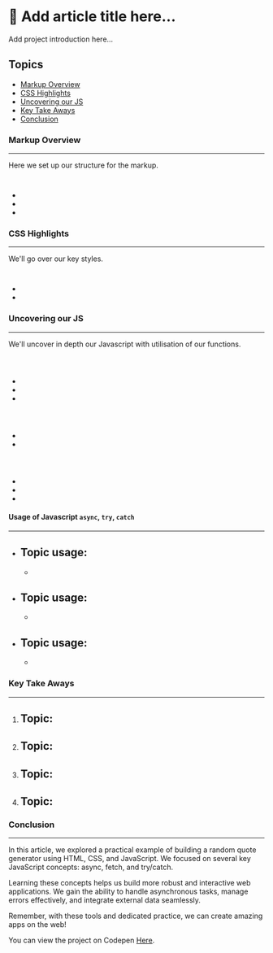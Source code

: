 # 🧩 Add article title here...

Add project introduction here...

## Topics
- [Markup Overview](#markup-overview)
- [CSS Highlights](#css-highlights)
- [Uncovering our JS](#uncovering-our-js)
- [Key Take Aways](#key-take-aways)
- [Conclusion](#conclusion)

### Markup Overview

___

Here we set up our structure for the markup. 

```HTML



```

- 
- 
- 

### CSS Highlights

___

We'll go over our key styles.


```CSS



```

- 
- 

### Uncovering our JS

___

We'll uncover in depth our Javascript with utilisation of our functions.

```JS



```

- 
- 
- 

```JS



```

- 
- 

```JS



```

- 
- 
- 


#### Usage of Javascript `async`, `try`, `catch`

---

- Topic usage:
    - 
    - 
- Topic usage:
    - 
    - 
- Topic usage:
    - 
    - 

### Key Take Aways
___

1. Topic:
    - 

2. Topic:
    - 

3. Topic:
    - 

4. Topic:
    - 

### Conclusion
___

In this article, we explored a practical example of building a random quote generator using HTML, CSS, and JavaScript. We focused on several key JavaScript concepts: async, fetch, and try/catch.

Learning these concepts helps us build more robust and interactive web applications. We gain the ability to handle asynchronous tasks, manage errors effectively, and integrate external data seamlessly.

Remember, with these tools and dedicated practice, we can create amazing apps on the web!

You can view the project on Codepen [Here](). 
